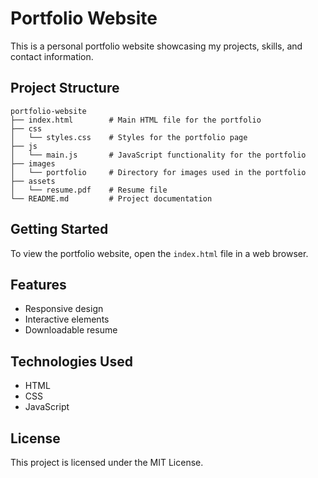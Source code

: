 # Portfolio Website

This is a personal portfolio website showcasing my projects, skills, and contact information.

## Project Structure

```
portfolio-website
├── index.html        # Main HTML file for the portfolio
├── css
│   └── styles.css    # Styles for the portfolio page
├── js
│   └── main.js       # JavaScript functionality for the portfolio
├── images
│   └── portfolio     # Directory for images used in the portfolio
├── assets
│   └── resume.pdf    # Resume file
└── README.md         # Project documentation
```

## Getting Started

To view the portfolio website, open the `index.html` file in a web browser. 

## Features

- Responsive design
- Interactive elements
- Downloadable resume

## Technologies Used

- HTML
- CSS
- JavaScript



## License

This project is licensed under the MIT License.
